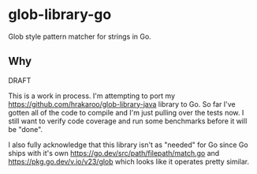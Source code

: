 # glob-library-go

Glob style pattern matcher for strings in Go.

## Why

DRAFT

This is a work in process.  I'm attempting to port my 
https://github.com/hrakaroo/glob-library-java library
to Go.  So far I've gotten all of the code to compile and I'm just pulling over the
tests now.  I still want to verify code coverage and run some benchmarks before
it will be "done".

I also fully acknowledge that this library isn't as "needed" for Go since Go ships
with it's own https://go.dev/src/path/filepath/match.go and https://pkg.go.dev/v.io/v23/glob 
which looks like it operates pretty similar.

